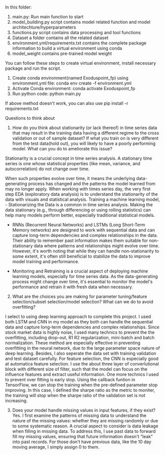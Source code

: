 
In this folder:

1. main.py:                      	   Run main function to start
2. model_building.py                   script contains model related function and model architechture/hyperparameters
3. functions.py                        script contains data processing and tool functions
4. Dataset                             a folder contains all the related dataset
5. environment.yml/requirements.txt    contains the complete package information to build a virtual environment using conda
6. model_weight						   contains pre-trained model weight


You can follow these steps to create virtual environment, install necessary package and run the script.

1. Create conda environment(named Exoduspoint_fp) using environment.yml file:
	conda env create -f environment.yml
2. Activate Conda environment:
    conda activate Exoduspoint_fp
3. Run python code:
	python main.py

If above method doesn't work, you can also use pip install -r requirements.txt


Questions to think about
1) How do you think about stationarity (or lack thereof) in time series data that may result in the training data having a different regime 
to the cross validation or out of sample dataset? If what you train on is very different from the test data(hold out), you will likely to have 
a poorly performing model. What can you do to ameliorate this issue?

Stationarity is a crucial concept in time series analysis. A stationary time series is one whose statistical properties (like mean, variance, 
and autocorrelation) do not change over time.

When such properties evolve over time, it means the underlying data-generating process has changed and the patterns the model learned from may 
no longer apply. When working with times series day, the very first step EDA (exploratory data analysis) is to understand the stationarity of 
the data with visuals and statistical analysis. Training a machine learning model, - Stationarizing the Data is a common  in time series analysis. 
Making the data stationary (e.g., through differencing or using rolling statistics) can help many models perform better, especially traditional 
statistical models.
- RNNs (Recurrent Neural Networks) and LSTMs (Long Short-Term Memory networks) are designed to work with sequential data and can capture long-term 
dependencies and complex relationships in the data. Their ability to remember past information makes them suitable for non-stationary data where 
patterns and relationships might evolve over time. However, it's worth noting that while they can handle non-stationarity to some extent, it's often 
still beneficial to stabilize the data to improve model training and performance.

* Monitoring and Retraining is a crucial aspect of deploying machine learning models, especially for time series data. As the data-generating 
process might change over time, it's essential to monitor the model's performance and retrain it with fresh data when necessary.


2) What are the choices you are making for parameter tuning/feature selection/subset selection/model selection? What can we do to avoid overfitting?

I select to using deep learning approach to complete this project. I used both LSTM and CNN in my model as they both can handle the sequential data 
and capture long-term dependencies and complex relationships. Since stock market data is highly noise, I used many technics to prevent the the 
overfitting, including drop-out, R1 R2 regularization, mini-batch and batch normalization. These method are especially effective in preventing 
overfitting in the neural network, due to the large parameter space nature of deep learning. Besides, I also seperate the data set with training
validation and test dataset carefully. For feature selection, the CNN is especially good at automatica feature selection. I use the about three layer
of converlutional block with different size of filter, such that the model can focus on the influence features and extract useful information. One more
technics I used to prevent over fitting is early stop. Using the callback funtion in TensorFlow, we can stop the training when the pre-defined parameter
stop improving. In this case, I defined the sharpe ratio as the metric to moniter, the training will stop when the sharpe ratio of the validation
set is not increasing.


3) Does your model handle missing values in input features, if they exist?
Yes.
I first examine the patterns of missing data to understand the nature of the missing values: whether they are missing randomly or due 
to some systematic reason. A crucial aspect to consider is data leakage when filling in missing data. To address this, I use past data to 
forward fill my missing values, ensuring that future information doesn't "leak" into past records. For those don't have previous data, like the 10
day moving average, I simply assign 0 to them.